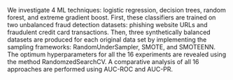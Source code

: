 We investigate 4 ML techniques: logistic regression, decision trees, random forest, and extreme gradient boost. First, these classifiers are trained on two unbalanced fraud detection datasets: phishing website URLs and fraudulent credit card transactions. Then, three synthetically balanced datasets are produced for each original data set by implementing the sampling frameworks: RandomUnderSampler, SMOTE, and SMOTEENN. The optimum hyperparameters for all the 16 experiments are revealed using the method RandomzedSearchCV. A comparative analysis of all 16 approaches are performed using AUC-ROC and AUC-PR.
